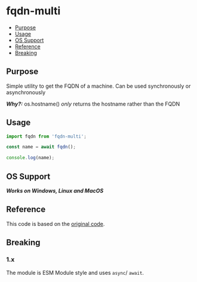 # fqdn-multi

<!-- toc -->

-   [Purpose](#purpose)
-   [Usage](#usage)
-   [OS Support](#os-support)
-   [Reference](#reference)
-   [Breaking](#breaking)

<!-- tocstop -->

## Purpose

Simple utility to get the FQDN of a machine. Can be used synchronously or asynchronously

**_Why?:_** os.hostname() _only_ returns the hostname rather than the FQDN

## Usage

```javascript
import fqdn from 'fqdn-multi';

const name = await fqdn();

console.log(name);
```

## OS Support

**_Works on Windows, Linux and MacOS_**

## Reference

This code is based on the [original code](https://github.com/opentable/fqdn-nodejs).

## Breaking

### 1.x

The module is ESM Module style and uses `async`/ `await`.

